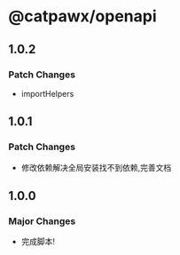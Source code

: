# @catpawx/openapi

## 1.0.2

### Patch Changes

- importHelpers

## 1.0.1

### Patch Changes

- 修改依赖解决全局安装找不到依赖,完善文档

## 1.0.0

### Major Changes

- 完成脚本!
